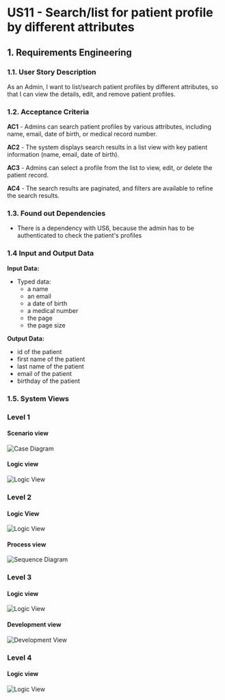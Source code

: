 # US11 - Search/list for patient profile by different attributes


## 1. Requirements Engineering

### 1.1. User Story Description

As an Admin, I want to list/search patient profiles by different attributes, so that I
can view the details, edit, and remove patient profiles.

### 1.2. Acceptance Criteria

**AC1** - Admins can search patient profiles by various attributes, including name, email, date of birth,
or medical record number.

**AC2** - The system displays search results in a list view with key patient information (name, email, date
of birth).

**AC3** - Admins can select a profile from the list to view, edit, or delete the patient record.

**AC4** - The search results are paginated, and filters are available to refine the search results.



### 1.3. Found out Dependencies

* There is a dependency with US6, because the admin has to be authenticated to check the patient's profiles

### 1.4 Input and Output Data

**Input Data:**

* Typed data:
    * a name
    * an email
    * a date of birth
    * a medical number
    * the page
    * the page size

**Output Data:**

* id of the patient
* first name of the patient
* last name of the patient
* email of the patient
* birthday of the patient

### 1.5. System Views

### Level 1

#### Scenario view

![Case Diagram](views/case-diagram.svg)

#### Logic view

![Logic View](views/level1-logic.svg)

### Level 2

#### Logic View

![Logic View](views/logic-view-lvl2.svg)

#### Process view

![Sequence Diagram](views/sequence-diagram.svg)

### Level 3

#### Logic view

![Logic View](views/logic-view-lvl3.svg)


#### Development view

![Development View](views/dev-view-lvl3.svg)

### Level 4

#### Logic view

![Logic View](views/logic-view-lvl4.svg)


